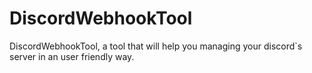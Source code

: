 # DiscordWebhookTool
DiscordWebhookTool, a tool that will help you managing your discord`s server in an user friendly way. 
